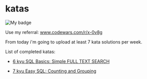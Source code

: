 # katas

![My badge](URL:https://www.codewars.com/users/glll4d/badges/large)

Use my referral: www.codewars.com/r/x-0v8g

From today i'm going to upload at least 7 kata solutions per week.

List of completed katas:

- [6 kyu SQL Basics: Simple FULL TEXT SEARCH](https://www.codewars.com/kata/581676828906324b8b00059e)

- [7 kyu Easy SQL: Counting and Grouping](https://www.codewars.com/kata/594633020a561e329a0000a2)
